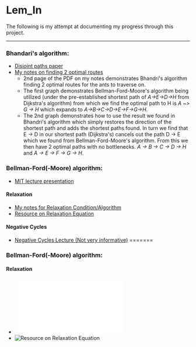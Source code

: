 # Lem_In
The following is my attempt at documenting my progress through this project. 

***

### Bhandari's algorithm:
- [Disjoint paths paper](https://fernandokuipers.nl/papers/Wiley.pdf)
- [My notes on finding 2 optimal routes](Notes/BellmanFordMoore.pdf)
	- 2nd page of the PDF on my notes demonstrates Bhandri's algorithm finding 2 optimal routes for the ants to traverse on. 
	- The first graph demonstrates Bellman-Ford-Moore's algorithm being utilized (under the pre-established shortest path of _A->E->D->H_ from Dijkstra's algorithm) from which we find the optimal path to H is _A ~> G -> H_ which expands to _A->B->C->D->E->F->G->H_. 
	- The 2nd graph demonstrates how to use the result we found in Bhandri's algorithm which simply restores the direction of the shortest path and adds the shortest paths found. In turn we find that E -> D in our shortest path (Dijkstra's) cancels out the path D -> E which we found from Bellman-Ford-Moore's algorithm. From this we then have 2 optimal paths with no bottlenecks. _A -> B -> C -> D -> H_ and _A -> E -> F -> G -> H_.
### Bellman-Ford(-Moore) algorithm:
- [MIT lecture presentation](https://courses.csail.mit.edu/6.006/spring11/lectures/lec15.pdf)

#### Relaxation
- [My notes for Relaxation Condition/Algorithm](Notes/relaxation_condition.pdf)
- [Resource on Relaxation Equation](https://brilliant.org/wiki/bellman-ford-algorithm/#relaxation-equation)

#### Negative Cycles 
- [Negative Cycles Lecture (Not very informative)](http://eniac.cs.qc.cuny.edu/andrew/csci700/lecture18.pdf)
=======
### Bellman-Ford(-Moore) algorithm:
#### Relaxation
- ![My notes for Relaxation Condition/Algorithm](relaxation_condition.pdf "Relaxation Condition/Algorithm Notes")
- ![Resource on Relaxation Equation](https://brilliant.org/wiki/bellman-ford-algorithm/#relaxation-equation)
